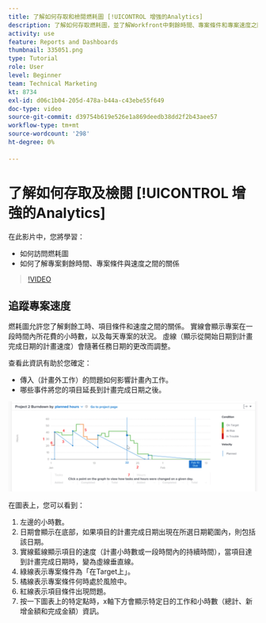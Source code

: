 ```yaml
---
title: 了解如何存取和檢閱燃耗圖 [!UICONTROL 增強的Analytics]
description: 了解如何存取燃耗圖，並了解Workfront中剩餘時間、專案條件和專案速度之間的關係。
activity: use
feature: Reports and Dashboards
thumbnail: 335051.png
type: Tutorial
role: User
level: Beginner
team: Technical Marketing
kt: 8734
exl-id: d06c1b04-205d-478a-b44a-c43ebe55f649
doc-type: video
source-git-commit: d39754b619e526e1a869deedb38dd2f2b43aee57
workflow-type: tm+mt
source-wordcount: '298'
ht-degree: 0%

---
```


# 了解如何存取及檢閱 [!UICONTROL 增強的Analytics]

在此影片中，您將學習：

* 如何訪問燃耗圖
* 如何了解專案剩餘時間、專案條件與速度之間的關係

>[!VIDEO](https://video.tv.adobe.com/v/335051/?quality=12)

## 追蹤專案速度

燃耗圖允許您了解剩餘工時、項目條件和速度之間的關係。 實線會顯示專案在一段時間內所花費的小時數，以及每天專案的狀況。 虛線（顯示從開始日期到計畫完成日期的計畫速度）會隨著任務日期的更改而調整。

查看此資訊有助於您確定：

* 傳入（計畫外工作）的問題如何影響計畫內工作。
* 哪些事件將您的項目延長到計畫完成日期之後。

![此影像顯示燃耗圖，其中包含下方項目符號中所述區域的數字](assets/section-2-9.png)

在圖表上，您可以看到：

1. 左邊的小時數。
1. 日期會顯示在底部，如果項目的計畫完成日期出現在所選日期範圍內，則包括該日期。
1. 實線藍線顯示項目的速度（計畫小時數或一段時間內的持續時間），當項目達到計畫完成日期時，變為虛線垂直線。
1. 綠線表示專案條件為「在Target上」。
1. 橘線表示專案條件何時處於風險中。
1. 紅線表示項目條件出現問題。
1. 按一下圖表上的特定點時，x軸下方會顯示特定日的工作和小時數（總計、新增金額和完成金額）資訊。
